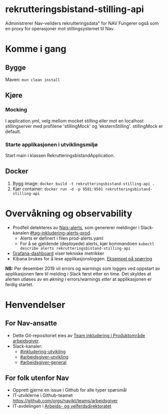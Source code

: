 # rekrutteringsbistand-stilling-api

Administrerer Nav-veilders rekrutteringsdata" for NAV
Fungerer også som en proxy for operasjoner mot stillingsystemet til Nav.

# Komme i gang 
## Bygge
Maven: `mvn clean install`

## Kjøre
### Mocking
I application.yml, velg mellom mocket stilling eller mot en localhost stillingserver med profilene 'stillingMock' og 'eksternStilling'.
stillingMock er default.

### Starte applikasjonen i utviklingsmiljø
Start main i klassen RekrutteringsbistandApplication.

## Docker
1. Bygg image: `docker build -t rekrutteringsbistand-stilling-api .`
2. Kjør container: `docker run -d -p 9501:9501 rekrutteringsbistand-stilling-api`

# Overvåkning og observability
* Prodfeil detekteres av [Nais-alerts](https://doc.nais.io/observability/alerts), som genererer meldinger i Slack-kanalen [#tag-inkludering-alerts-prod](https://nav-it.slack.com/archives/CR00PGB1P).
  * Alerts er definert i filen prod-alerts.yaml
  * For å se gjeldende (deployede) alerts, kjør kommandoen `kubectl describe alerts rekrutteringsbistand-stilling-api`
* [Grafana-dashboard](https://grafana.adeo.no/d/odDKuXbWk/rekrutteringsbistand-stilling-api-prod-fss) viser tekniske metrikker
* Kibana brukes for å lese applikasjonsloggen. [Eksempel på spørring](https://logs.adeo.no/s/read-only/app/kibana#/discover?_g=(refreshInterval:(pause:!t,value:0),time:(from:now-4h,mode:quick,to:now))&_a=(columns:!(message,level,application,cluster,exception,namespace),index:'96e648c0-980a-11e9-830a-e17bbd64b4db',interval:auto,query:(language:lucene,query:'cluster:%20prod-fss%20AND%20application:%20rekrutteringsbistand-stilling-api%20AND%20(level:%20Warning%20OR%20level:%20Error)'),sort:!('@timestamp',desc)))

__NB:__ Per desember 2019 vil errors og warnings som logges ved oppstart av applikasjonen føre til melding i Slack først etter en time. Det skyldes at alerten utløses av en _økning_ i errors/warnings _etter_ at applikasjonen er ferdig startet.

# Henvendelser

## For Nav-ansatte
* Dette Git-repositoriet eies av [Team inkludering i Produktområde arbeidsgiver](https://navno.sharepoint.com/sites/intranett-prosjekter-og-utvikling/SitePages/Produktomr%C3%A5de-arbeidsgiver.aspx).
* Slack-kanaler:
  * [#inkludering-utvikling](https://nav-it.slack.com/archives/CQZU35J6A)
  * [#arbeidsgiver-utvikling](https://nav-it.slack.com/archives/CD4MES6BB)
  * [#arbeidsgiver-general](https://nav-it.slack.com/archives/CCM649PDH)

## For folk utenfor Nav
* Opprett gjerne en issue i Github for alle typer spørsmål
* IT-utviklerne i Github-teamet https://github.com/orgs/navikt/teams/arbeidsgiver
* IT-avdelingen i [Arbeids- og velferdsdirektoratet](https://www.nav.no/no/NAV+og+samfunn/Kontakt+NAV/Relatert+informasjon/arbeids-og-velferdsdirektoratet-kontorinformasjon)
